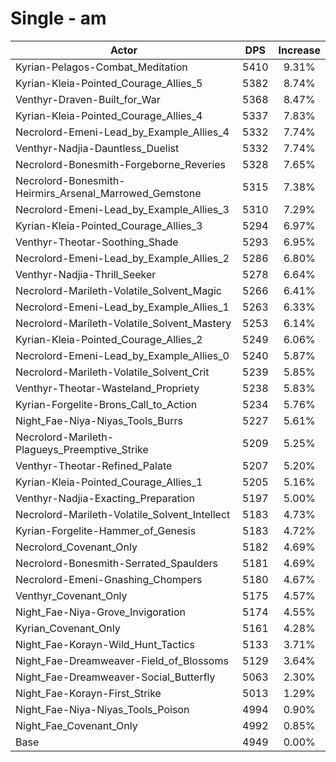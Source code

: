 # Single - am
| Actor | DPS | Increase |
|---|:---:|:---:|
|Kyrian-Pelagos-Combat_Meditation|5410|9.31%|
|Kyrian-Kleia-Pointed_Courage_Allies_5|5382|8.74%|
|Venthyr-Draven-Built_for_War|5368|8.47%|
|Kyrian-Kleia-Pointed_Courage_Allies_4|5337|7.83%|
|Necrolord-Emeni-Lead_by_Example_Allies_4|5332|7.74%|
|Venthyr-Nadjia-Dauntless_Duelist|5332|7.74%|
|Necrolord-Bonesmith-Forgeborne_Reveries|5328|7.65%|
|Necrolord-Bonesmith-Heirmirs_Arsenal_Marrowed_Gemstone|5315|7.38%|
|Necrolord-Emeni-Lead_by_Example_Allies_3|5310|7.29%|
|Kyrian-Kleia-Pointed_Courage_Allies_3|5294|6.97%|
|Venthyr-Theotar-Soothing_Shade|5293|6.95%|
|Necrolord-Emeni-Lead_by_Example_Allies_2|5286|6.80%|
|Venthyr-Nadjia-Thrill_Seeker|5278|6.64%|
|Necrolord-Marileth-Volatile_Solvent_Magic|5266|6.41%|
|Necrolord-Emeni-Lead_by_Example_Allies_1|5263|6.33%|
|Necrolord-Marileth-Volatile_Solvent_Mastery|5253|6.14%|
|Kyrian-Kleia-Pointed_Courage_Allies_2|5249|6.06%|
|Necrolord-Emeni-Lead_by_Example_Allies_0|5240|5.87%|
|Necrolord-Marileth-Volatile_Solvent_Crit|5239|5.85%|
|Venthyr-Theotar-Wasteland_Propriety|5238|5.83%|
|Kyrian-Forgelite-Brons_Call_to_Action|5234|5.76%|
|Night_Fae-Niya-Niyas_Tools_Burrs|5227|5.61%|
|Necrolord-Marileth-Plagueys_Preemptive_Strike|5209|5.25%|
|Venthyr-Theotar-Refined_Palate|5207|5.20%|
|Kyrian-Kleia-Pointed_Courage_Allies_1|5205|5.16%|
|Venthyr-Nadjia-Exacting_Preparation|5197|5.00%|
|Necrolord-Marileth-Volatile_Solvent_Intellect|5183|4.73%|
|Kyrian-Forgelite-Hammer_of_Genesis|5183|4.72%|
|Necrolord_Covenant_Only|5182|4.69%|
|Necrolord-Bonesmith-Serrated_Spaulders|5181|4.69%|
|Necrolord-Emeni-Gnashing_Chompers|5180|4.67%|
|Venthyr_Covenant_Only|5175|4.57%|
|Night_Fae-Niya-Grove_Invigoration|5174|4.55%|
|Kyrian_Covenant_Only|5161|4.28%|
|Night_Fae-Korayn-Wild_Hunt_Tactics|5133|3.71%|
|Night_Fae-Dreamweaver-Field_of_Blossoms|5129|3.64%|
|Night_Fae-Dreamweaver-Social_Butterfly|5063|2.30%|
|Night_Fae-Korayn-First_Strike|5013|1.29%|
|Night_Fae-Niya-Niyas_Tools_Poison|4994|0.90%|
|Night_Fae_Covenant_Only|4992|0.85%|
|Base|4949|0.00%|
